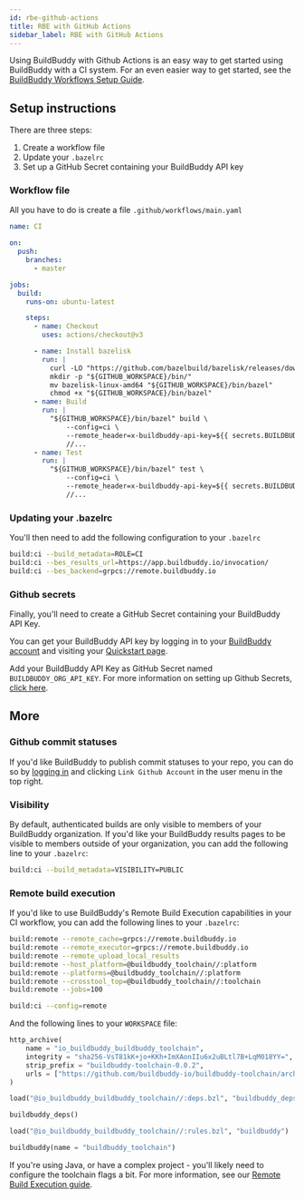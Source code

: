 ```yaml
---
id: rbe-github-actions
title: RBE with GitHub Actions
sidebar_label: RBE with GitHub Actions
---
```


Using BuildBuddy with Github Actions is an easy way to get started using BuildBuddy with a CI system. For an even easier way to get started, see the [BuildBuddy Workflows Setup Guide](workflows-setup.md).

## Setup instructions

There are three steps:

1. Create a workflow file
1. Update your `.bazelrc`
1. Set up a GitHub Secret containing your BuildBuddy API key

### Workflow file

All you have to do is create a file `.github/workflows/main.yaml`

```yaml title=".github/workflows/main.yaml"
name: CI

on:
  push:
    branches:
      - master

jobs:
  build:
    runs-on: ubuntu-latest

    steps:
      - name: Checkout
        uses: actions/checkout@v3

      - name: Install bazelisk
        run: |
          curl -LO "https://github.com/bazelbuild/bazelisk/releases/download/v1.1.0/bazelisk-linux-amd64"
          mkdir -p "${GITHUB_WORKSPACE}/bin/"
          mv bazelisk-linux-amd64 "${GITHUB_WORKSPACE}/bin/bazel"
          chmod +x "${GITHUB_WORKSPACE}/bin/bazel"
      - name: Build
        run: |
          "${GITHUB_WORKSPACE}/bin/bazel" build \
              --config=ci \
              --remote_header=x-buildbuddy-api-key=${{ secrets.BUILDBUDDY_ORG_API_KEY }} \
              //...
      - name: Test
        run: |
          "${GITHUB_WORKSPACE}/bin/bazel" test \
              --config=ci \
              --remote_header=x-buildbuddy-api-key=${{ secrets.BUILDBUDDY_ORG_API_KEY }} \
              //...
```

### Updating your .bazelrc

You'll then need to add the following configuration to your `.bazelrc`

```bash title=".bazelrc"
build:ci --build_metadata=ROLE=CI
build:ci --bes_results_url=https://app.buildbuddy.io/invocation/
build:ci --bes_backend=grpcs://remote.buildbuddy.io
```

### Github secrets

Finally, you'll need to create a GitHub Secret containing your BuildBuddy API Key.

You can get your BuildBuddy API key by logging in to your [BuildBuddy account](https://app.buildbuddy.io) and visiting your [Quickstart page](https://app.buildbuddy.io/docs/setup/).

Add your BuildBuddy API Key as GitHub Secret named `BUILDBUDDY_ORG_API_KEY`. For more information on setting up Github Secrets, [click here](https://docs.github.com/en/actions/configuring-and-managing-workflows/creating-and-storing-encrypted-secrets).

## More

### Github commit statuses

If you'd like BuildBuddy to publish commit statuses to your repo, you can do so by [logging in](https://app.buildbuddy.io) and clicking `Link Github Account` in the user menu in the top right.

### Visibility

By default, authenticated builds are only visible to members of your BuildBuddy organization. If you'd like your BuildBuddy results pages to be visible to members outside of your organization, you can add the following line to your `.bazelrc`:

```bash title=".bazelrc"
build:ci --build_metadata=VISIBILITY=PUBLIC
```

### Remote build execution

If you'd like to use BuildBuddy's Remote Build Execution capabilities in your CI workflow, you can add the following lines to your `.bazelrc`:

```bash title=".bazelrc"
build:remote --remote_cache=grpcs://remote.buildbuddy.io
build:remote --remote_executor=grpcs://remote.buildbuddy.io
build:remote --remote_upload_local_results
build:remote --host_platform=@buildbuddy_toolchain//:platform
build:remote --platforms=@buildbuddy_toolchain//:platform
build:remote --crosstool_top=@buildbuddy_toolchain//:toolchain
build:remote --jobs=100

build:ci --config=remote
```

And the following lines to your `WORKSPACE` file:

```python title="WORKSPACE"
http_archive(
    name = "io_buildbuddy_buildbuddy_toolchain",
    integrity = "sha256-VsT81kK+jo+KKh+ImXAonIIu6x2uBLtl7B+LqM018YY=",
    strip_prefix = "buildbuddy-toolchain-0.0.2",
    urls = ["https://github.com/buildbuddy-io/buildbuddy-toolchain/archive/refs/tags/v0.0.2.tar.gz"],
)

load("@io_buildbuddy_buildbuddy_toolchain//:deps.bzl", "buildbuddy_deps")

buildbuddy_deps()

load("@io_buildbuddy_buildbuddy_toolchain//:rules.bzl", "buildbuddy")

buildbuddy(name = "buildbuddy_toolchain")
```

If you're using Java, or have a complex project - you'll likely need to configure the toolchain flags a bit. For more information, see our [Remote Build Execution guide](rbe-setup.md).
